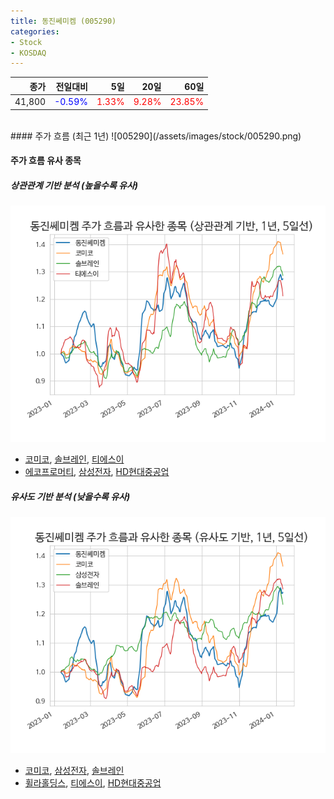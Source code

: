 ```yaml
---
title: 동진쎄미켐 (005290)
categories:
- Stock
- KOSDAQ
---
```


|종가|전일대비|5일|20일|60일|
|---:|-------:|--:|---:|---:|
|41,800|<span style="color: blue">-0.59%</span>|<span style="color: red">1.33%</span>|<span style="color: red">9.28%</span>|<span style="color: red">23.85%</span>|

<!-- more -->
<br>
#### 주가 흐름 (최근 1년)
![005290](/assets/images/stock/005290.png)

#### 주가 흐름 유사 종목

##### 상관관계 기반 분석 (높을수록 유사)
![005290](/assets/images/stock/005290_corr.png)
- [코미코](/183300/), [솔브레인](/357780/), [티에스이](/131290/)
- [에코프로머티](/450080/), [삼성전자](/005930/), [HD현대중공업](/329180/)

##### 유사도 기반 분석 (낮을수록 유사)	
![005290](/assets/images/stock/005290_sim.png)
- [코미코](/183300/), [삼성전자](/005930/), [솔브레인](/357780/)
- [휠라홀딩스](/081660/), [티에스이](/131290/), [HD현대중공업](/329180/)